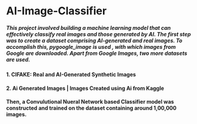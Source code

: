 # AI-Image-Classifier

##### This project involved building a machine learning model that can effectively classify real images and those generated by AI. The first step was to create a dataset comprising AI-generated and real images. To accomplish this, pygoogle_image is used , with which images from Google are downloaded. Apart from Google Images, two more datasets are used.

#### 1. CIFAKE: Real and AI-Generated Synthetic Images
#### 2. Ai Generated Images | Images Created using Ai from Kaggle

#### Then, a Convulutional Nueral Network based Classifier model was constructed and trained on the dataset containing around 1,00,000 images.

